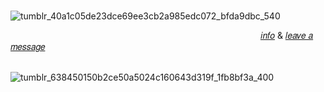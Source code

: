 ⠀⠀⠀⠀⠀⠀⠀⠀⠀⠀⠀⠀⠀⠀⠀⠀⠀⠀⠀⠀![tumblr_40a1c05de23dce69ee3cb2a985edc072_bfda9dbc_540](https://github.com/user-attachments/assets/07a41983-88bd-41c9-9e15-9c111ceed1ae)

⠀⠀⠀⠀⠀⠀⠀⠀⠀⠀⠀⠀⠀⠀⠀⠀⠀⠀⠀⠀⠀⠀⠀⠀⠀⠀⠀⠀⠀⠀⠀⠀⠀⠀⠀⠀⠀⠀⠀[𝑖𝑛𝑓𝑜](https://rentry.co/godfistsuicide) & [𝑙𝑒𝑎𝑣𝑒 𝑎 𝑚𝑒𝑠𝑠𝑎𝑔𝑒](https://godfistsuicide.straw.page/)

⠀⠀⠀⠀⠀⠀⠀⠀⠀⠀⠀⠀⠀⠀⠀⠀⠀⠀⠀⠀⠀⠀⠀⠀⠀⠀⠀![tumblr_638450150b2ce50a5024c160643d319f_1fb8bf3a_400](https://github.com/user-attachments/assets/7622a27a-ddcf-4d44-bdc7-f967e6e1c708)
